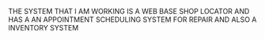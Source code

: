 THE SYSTEM THAT I AM WORKING IS A WEB BASE SHOP LOCATOR AND HAS A AN APPOINTMENT SCHEDULING SYSTEM FOR REPAIR AND ALSO A INVENTORY SYSTEM
